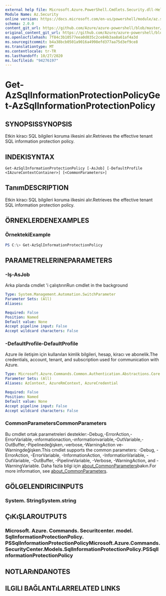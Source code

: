 ```yaml
---
external help file: Microsoft.Azure.PowerShell.Cmdlets.Security.dll-Help.xml
Module Name: Az.Security
online version: https://docs.microsoft.com/en-us/powershell/module/az.security/Get-AzSqlInformationProtectionPolicy
schema: 2.0.0
content_git_url: https://github.com/Azure/azure-powershell/blob/master/src/Security/Security/help/Get-AzSqlInformationProtectionPolicy.md
original_content_git_url: https://github.com/Azure/azure-powershell/blob/master/src/Security/Security/help/Get-AzSqlInformationProtectionPolicy.md
ms.openlocfilehash: 7f84c3b10577eea0d035c2ce84b3aa8a61af4a3d
ms.sourcegitcommit: b4a38bcb0501a9016a4998efd377aa75d3ef9ce8
ms.translationtype: MT
ms.contentlocale: tr-TR
ms.lasthandoff: 10/27/2020
ms.locfileid: "94276197"
---
```

# <span data-ttu-id="48e1e-101">Get-AzSqlInformationProtectionPolicy</span><span class="sxs-lookup"><span data-stu-id="48e1e-101">Get-AzSqlInformationProtectionPolicy</span></span>

## <span data-ttu-id="48e1e-102">SYNOPSIS</span><span class="sxs-lookup"><span data-stu-id="48e1e-102">SYNOPSIS</span></span>
<span data-ttu-id="48e1e-103">Etkin kiracı SQL bilgileri koruma ilkesini alır.</span><span class="sxs-lookup"><span data-stu-id="48e1e-103">Retrieves the effective tenant SQL information protection policy.</span></span>

## <span data-ttu-id="48e1e-104">INDEKI</span><span class="sxs-lookup"><span data-stu-id="48e1e-104">SYNTAX</span></span>

```
Get-AzSqlInformationProtectionPolicy [-AsJob] [-DefaultProfile <IAzureContextContainer>] [<CommonParameters>]
```

## <span data-ttu-id="48e1e-105">Tanım</span><span class="sxs-lookup"><span data-stu-id="48e1e-105">DESCRIPTION</span></span>
<span data-ttu-id="48e1e-106">Etkin kiracı SQL bilgileri koruma ilkesini alır.</span><span class="sxs-lookup"><span data-stu-id="48e1e-106">Retrieves the effective tenant SQL information protection policy.</span></span>

## <span data-ttu-id="48e1e-107">ÖRNEKLERDEN</span><span class="sxs-lookup"><span data-stu-id="48e1e-107">EXAMPLES</span></span>

### <span data-ttu-id="48e1e-108">Örnekteki</span><span class="sxs-lookup"><span data-stu-id="48e1e-108">Example</span></span>
```powershell
PS C:\> Get-AzSqlInformationProtectionPolicy
```

## <span data-ttu-id="48e1e-109">PARAMETRELERINE</span><span class="sxs-lookup"><span data-stu-id="48e1e-109">PARAMETERS</span></span>

### <span data-ttu-id="48e1e-110">-Iş</span><span class="sxs-lookup"><span data-stu-id="48e1e-110">-AsJob</span></span>
<span data-ttu-id="48e1e-111">Arka planda cmdlet 'i çalıştırın</span><span class="sxs-lookup"><span data-stu-id="48e1e-111">Run cmdlet in the background</span></span>

```yaml
Type: System.Management.Automation.SwitchParameter
Parameter Sets: (All)
Aliases:

Required: False
Position: Named
Default value: None
Accept pipeline input: False
Accept wildcard characters: False
```

### <span data-ttu-id="48e1e-112">-DefaultProfile</span><span class="sxs-lookup"><span data-stu-id="48e1e-112">-DefaultProfile</span></span>
<span data-ttu-id="48e1e-113">Azure ile iletişim için kullanılan kimlik bilgileri, hesap, kiracı ve abonelik.</span><span class="sxs-lookup"><span data-stu-id="48e1e-113">The credentials, account, tenant, and subscription used for communication with Azure.</span></span>

```yaml
Type: Microsoft.Azure.Commands.Common.Authentication.Abstractions.Core.IAzureContextContainer
Parameter Sets: (All)
Aliases: AzContext, AzureRmContext, AzureCredential

Required: False
Position: Named
Default value: None
Accept pipeline input: False
Accept wildcard characters: False
```

### <span data-ttu-id="48e1e-114">CommonParameters</span><span class="sxs-lookup"><span data-stu-id="48e1e-114">CommonParameters</span></span>
<span data-ttu-id="48e1e-115">Bu cmdlet ortak parametreleri destekler:-Debug,-ErrorAction,-ErrorVariable,-ınformationaction,-ınformationvariable,-OutVariable,-OutBuffer,-Pipelinedeğişken,-verbose,-WarningAction ve-Warningdeğişken.</span><span class="sxs-lookup"><span data-stu-id="48e1e-115">This cmdlet supports the common parameters: -Debug, -ErrorAction, -ErrorVariable, -InformationAction, -InformationVariable, -OutVariable, -OutBuffer, -PipelineVariable, -Verbose, -WarningAction, and -WarningVariable.</span></span> <span data-ttu-id="48e1e-116">Daha fazla bilgi için [about_CommonParameters](http://go.microsoft.com/fwlink/?LinkID=113216)bakın.</span><span class="sxs-lookup"><span data-stu-id="48e1e-116">For more information, see [about_CommonParameters](http://go.microsoft.com/fwlink/?LinkID=113216).</span></span>

## <span data-ttu-id="48e1e-117">GÖLGELENDIRICI</span><span class="sxs-lookup"><span data-stu-id="48e1e-117">INPUTS</span></span>

### <span data-ttu-id="48e1e-118">System. String</span><span class="sxs-lookup"><span data-stu-id="48e1e-118">System.string</span></span>

## <span data-ttu-id="48e1e-119">ÇıKıŞLAR</span><span class="sxs-lookup"><span data-stu-id="48e1e-119">OUTPUTS</span></span>

### <span data-ttu-id="48e1e-120">Microsoft. Azure. Commands. Securitcenter. model. SqlInformationProtectionPolicy. PSSqlInformationProtectionPolicy</span><span class="sxs-lookup"><span data-stu-id="48e1e-120">Microsoft.Azure.Commands.SecurityCenter.Models.SqlInformationProtectionPolicy.PSSqlInformationProtectionPolicy</span></span>

## <span data-ttu-id="48e1e-121">NOTLARıNDA</span><span class="sxs-lookup"><span data-stu-id="48e1e-121">NOTES</span></span>

## <span data-ttu-id="48e1e-122">ILGILI BAĞLANTıLAR</span><span class="sxs-lookup"><span data-stu-id="48e1e-122">RELATED LINKS</span></span>
